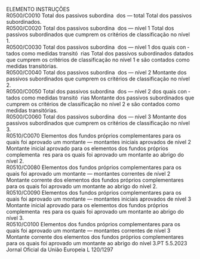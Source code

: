  
ELEMENTO  INSTRUÇÕES  
R0500/C0010  Total dos passivos subordina ­
dos — total  Total dos passivos subordinados.  
R0500/C0020  Total dos passivos subordina ­
dos — nível 1  Total dos passivos subordinados que cumprem os critérios de classificação no 
nível 1.  
R0500/C0030  Total dos passivos subordina ­
dos — nível 1 dos quais con ­
tados como medidas transitó ­
rias  Total dos passivos subordinados datados que cumprem os critérios de classificação 
no nível 1 e são contados como medidas transitórias.  
R0500/C0040  Total dos passivos subordina ­
dos — nível 2  Montante dos passivos subordinados que cumprem os critérios de classificação no 
nível 2.  
R0500/C0050  Total dos passivos subordina ­
dos — nível 2 dos quais con ­
tados como medidas transitó ­
rias  Montante dos passivos subordinados que cumprem os critérios de classificação no 
nível 2 e são contados como medidas transitórias.  
R0500/C0060  Total dos passivos subordina ­
dos — nível 3  Montante dos passivos subordinados que cumprem os critérios de classificação no 
nível 3.  
R0510/C0070  Elementos dos fundos próprios 
complementares para os quais 
foi aprovado um montante — 
montantes iniciais aprovados 
de nível 2  Montante inicial aprovado para os elementos dos fundos próprios complementa ­
res para os quais foi aprovado um montante ao abrigo do nível 2.  
R0510/C0080  Elementos dos fundos próprios 
complementares para os quais 
foi aprovado um montante — 
montantes correntes de nível 2  Montante corrente dos elementos dos fundos próprios complementares para os 
quais foi aprovado um montante ao abrigo do nível 2.  
R0510/C0090  Elementos dos fundos próprios 
complementares para os quais 
foi aprovado um montante — 
montantes iniciais aprovados 
de nível 3  Montante inicial aprovado para os elementos dos fundos próprios complementa ­
res para os quais foi aprovado um montante ao abrigo do nível 3.  
R0510/C0100  Elementos dos fundos próprios 
complementares para os quais 
foi aprovado um montante — 
montantes correntes de nível 3  Montante corrente dos elementos dos fundos próprios complementares para os 
quais foi aprovado um montante ao abrigo do nível 3.PT  5.5.2023 Jornal Oficial da União Europeia L 120/1297